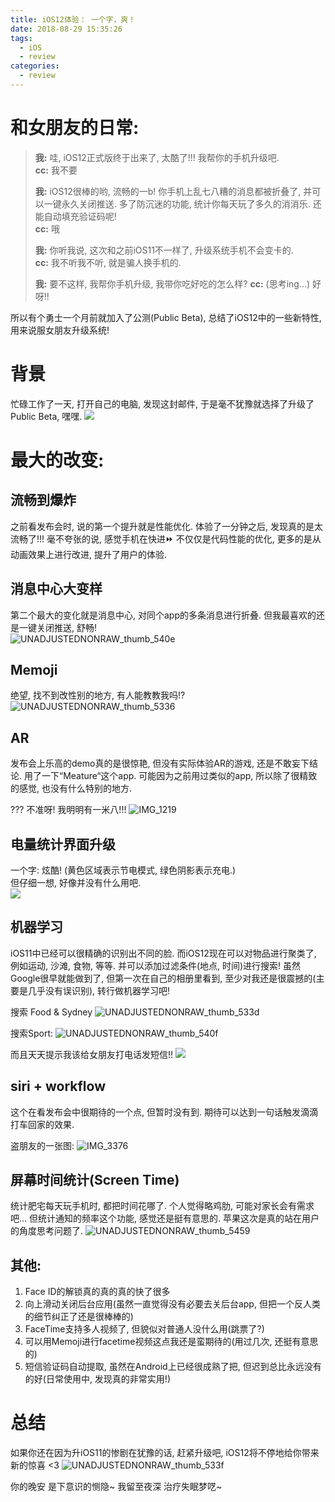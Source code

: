 ```yaml
---
title: iOS12体验： 一个字，爽！
date: 2018-08-29 15:35:26
tags: 
  - iOS
  - review
categories:
  - review
---
```


# 和女朋友的日常:
> **我:** 哇, iOS12正式版终于出来了, 太酷了!!! 我帮你的手机升级吧.   
**cc:** 我不要
> 
> **我:** iOS12很棒的哟, 流畅的一b! 你手机上乱七八糟的消息都被折叠了, 并可以一键永久关闭推送. 多了防沉迷的功能, 统计你每天玩了多久的消消乐. 还能自动填充验证码呢!   
**cc:** 哦
> 
> **我:** 你听我说, 这次和之前iOS11不一样了, 升级系统手机不会变卡的.   
**cc:** 我不听我不听, 就是骗人换手机的.  
> 
> **我:** 要不这样, 我帮你手机升级, 我带你吃好吃的怎么样?
**cc:** (思考ing...) 好呀!!

所以有个勇士一个月前就加入了公测(Public Beta), 总结了iOS12中的一些新特性, 用来说服女朋友升级系统! 
<!--more-->


# 背景
忙碌工作了一天, 打开自己的电脑, 发现这封邮件, 于是毫不犹豫就选择了升级了Public Beta, 嘿嘿.
![](/images/blog/180829_ios12_review/15355522163590.jpg)


# 最大的改变:
## 流畅到爆炸
之前看发布会时, 说的第一个提升就是性能优化. 体验了一分钟之后, 发现真的是太流畅了!!! 毫不夸张的说, 感觉手机在快进⏩
不仅仅是代码性能的优化, 更多的是从动画效果上进行改进, 提升了用户的体验.

## 消息中心大变样
第二个最大的变化就是消息中心, 对同个app的多条消息进行折叠. 
但我最喜欢的还是一键关闭推送, 舒畅!     
![UNADJUSTEDNONRAW_thumb_540e](/images/blog/180829_ios12_review/UNADJUSTEDNONRAW_thumb_540e.jpg)



## Memoji
绝望, 找不到改性别的地方, 有人能教教我吗!?
![UNADJUSTEDNONRAW_thumb_5336](/images/blog/180829_ios12_review/UNADJUSTEDNONRAW_thumb_5336.jpg)


## AR
发布会上乐高的demo真的是很惊艳, 但没有实际体验AR的游戏, 还是不敢妄下结论. 
用了一下“Meature“这个app. 可能因为之前用过类似的app, 所以除了很精致的感觉, 也没有什么特别的地方.    

??? 不准呀! 我明明有一米八!!!
![IMG_1219](/images/blog/180829_ios12_review/IMG_1219.jpg)


## 电量统计界面升级
一个字: 炫酷! (黄色区域表示节电模式, 绿色阴影表示充电.)   
但仔细一想, 好像并没有什么用吧.    
![](/images/blog/180829_ios12_review/UNADJUSTEDNONRAW_thumb_5340.jpg)


## 机器学习
iOS11中已经可以很精确的识别出不同的脸. 而iOS12现在可以对物品进行聚类了, 例如运动, 沙滩, 食物, 等等. 并可以添加过滤条件(地点, 时间)进行搜索! 虽然Google很早就能做到了, 但第一次在自己的相册里看到, 至少对我还是很震撼的(主要是几乎没有误识别), 转行做机器学习吧!

搜索 Food & Sydney
![UNADJUSTEDNONRAW_thumb_533d](/images/blog/180829_ios12_review/UNADJUSTEDNONRAW_thumb_533d.jpg)

搜索Sport:
![UNADJUSTEDNONRAW_thumb_540f](/images/blog/180829_ios12_review/UNADJUSTEDNONRAW_thumb_540f.jpg)


而且天天提示我该给女朋友打电话发短信!!
![](/images/blog/180829_ios12_review/15355523081043.jpg)


## siri + workflow
这个在看发布会中很期待的一个点, 但暂时没有到. 期待可以达到一句话触发滴滴打车回家的效果.   

盗朋友的一张图:
![IMG_3376](/images/blog/180829_ios12_review/IMG_3376.png)


## 屏幕时间统计(Screen Time)
统计肥宅每天玩手机时, 都把时间花哪了. 个人觉得略鸡肋, 可能对家长会有需求吧... 
但统计通知的频率这个功能, 感觉还是挺有意思的. 苹果这次是真的站在用户的角度思考问题了.
![UNADJUSTEDNONRAW_thumb_5459](/images/blog/180829_ios12_review/UNADJUSTEDNONRAW_thumb_5459.jpg)


## 其他:
1. Face ID的解锁真的真的真的快了很多
2. 向上滑动关闭后台应用(虽然一直觉得没有必要去关后台app, 但把一个反人类的细节纠正了还是很棒棒的)
3. FaceTime支持多人视频了, 但貌似对普通人没什么用(跳票了?)
4. 可以用Memoji进行facetime视频这点我还是蛮期待的(用过几次, 还挺有意思的)
5. 短信验证码自动提取, 虽然在Android上已经很成熟了把, 但迟到总比永远没有的好(日常使用中, 发现真的非常实用!)

# 总结
如果你还在因为升iOS11的惨剧在犹豫的话, 赶紧升级吧, iOS12将不停地给你带来新的惊喜 <3
![UNADJUSTEDNONRAW_thumb_533f](/images/blog/180829_ios12_review/UNADJUSTEDNONRAW_thumb_533f.jpg)

你的晚安 是下意识的恻隐~
我留至夜深 治疗失眠梦呓~



